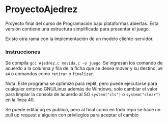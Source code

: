 # ProyectoAjedrez
Proyecto final del curso de Programación bajo plataformas abiertas. Esta versión contiene una estructura simplificada para presentar el juego.

Existe otra rama con la implementación de un modelo cliente-servidor.

### Instrucciones
Se compila `gcc Ajedrez.c movida.c -o juego`. Se ingresan los comando de acuerdo a la columna y fila de la ficha que se desea mover y su destino, `a6 a4` o comandos como `retirar` o `finalizar`.

Nota: Este programa se optimizó para replit, pero puede ejecutarse para cualquier entorno GNU/Linux además de Windows, solo cambiar el valor para limpiar la consola de acuerdo al SO `system("cls")` o `system("clear")` en la línea 40.


Se puede editar xq es publico, pero al final como en todo repo se hace un pull up request a alguien con privilegios para aceptar el cambio
